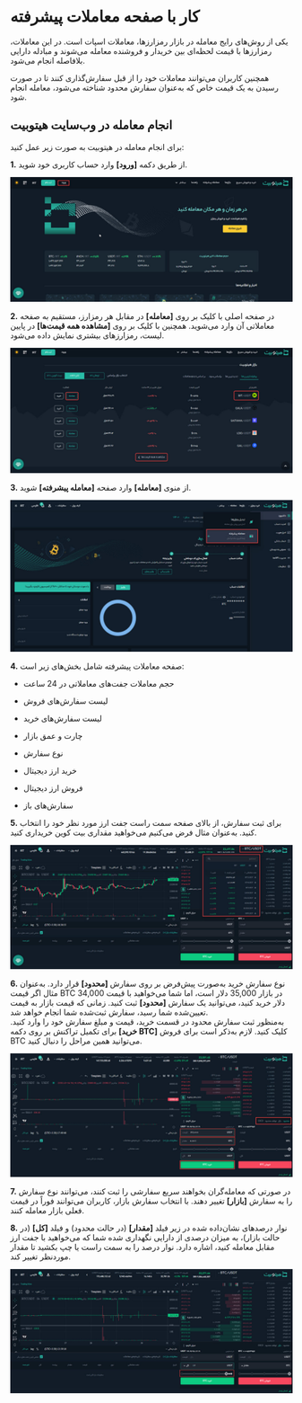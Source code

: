 # کار با صفحه معاملات پیشرفته
یکی از روش‌های رایج معامله در بازار رمزارزها، معاملات اسپات است. در این معاملات، رمزارزها با قیمت لحظه‌ای بین خریدار و فروشنده  معامله می‌شوند و مبادله  دارایی بلافاصله انجام می‌شود.

همچنین کاربران می‌توانند معاملات خود را از قبل سفارش‌گذاری کنند تا در صورت رسیدن به یک قیمت خاص که به‌عنوان سفارش محدود شناخته می‌شود، معامله انجام شود.

## انجام معامله در وب‌سایت هیتوبیت
برای انجام معامله در هیتوبیت به صورت زیر عمل کنید:

**1.**	از طریق دکمه **[ورود]** وارد حساب کاربری خود شوید.

![ورود به حساب کاربری هیتوبیت](./Images/login.jpg)

**2.**	در صفحه اصلی با کلیک بر روی **[معامله]** در مقابل هر رمزارز،  مستقیم به صفحه معاملاتی آن وارد می‌شوید. همچنین با کلیک بر روی **[مشاهده همه قیمت‌ها]** در پایین لیست، رمزارزهای بیشتری نمایش داده می‌شود.

![لیست رمزارزها برای معامله](./Images/crypto-list-for-trade.jpg)

**3.** از منوی **[معامله]** وارد صفحه  **[معامله پیشرفته]** شوید.

![منوی معامله پیشرفته](./Images/advanced-trade-menu.jpg)

**4.**	صفحه معاملات پیشرفته شامل  بخش‌های زیر است:

- حجم معاملات جفت‌های معاملاتی در 24 ساعت 

- لیست سفارش‌های فروش

- لیست سفارش‌های خرید

- چارت و عمق بازار

- نوع سفارش

- خرید ارز دیجیتال

- فروش ارز دیجیتال

- سفارش‌های باز

**5.**	 برای ثبت سفارش، از بالای صفحه سمت راست جفت ارز مورد نظر خود را انتخاب کنید. به‌عنوان مثال فرض می‌کنیم می‌خواهید مقداری بیت کوین خریداری کنید.

![انتخاب جفت ارز](./Images/select-currency-pair.jpg) 

**6.** نوع سفارش خرید به‌صورت پیش‌فرض بر روی سفارش **[محدود]** قرار دارد. به‌عنوان مثال اگر قیمت BTC در بازار 35,000 دلار است، اما شما می‌خواهید با قیمت 34,000 دلار خرید کنید، می‌توانید یک سفارش **[محدود]** ثبت کنید. زمانی که قیمت بازار به قیمت تعیین‌شده شما رسید، سفارش ثبت‌شده شما انجام خواهد شد. <br>
 به‌منظور ثبت سفارش محدود در قسمت خرید، قیمت و مبلغ سفارش خود را وارد کنید. برای تکمیل تراکنش بر روی دکمه **[خرید BTC]** کلیک  کنید. لازم به‌ذکر است برای فروش BTC می‌توانید همین مراحل را دنبال کنید.

![سفارش محدود](./Images/limit-order.jpg)

**7.**  در صورتی که معامله‌گران بخواهند سریع سفارشی را ثبت کنند، می‌توانند نوع سفارش را به سفارش **[بازار]** تغییر دهند. با انتخاب  سفارش بازار، کاربران می‌توانند فوراً در قیمت فعلی بازار معامله کنند. 

**8.** نوار درصدهای نشان‌داده‌ شده در زیر فیلد **[مقدار]** (در حالت محدود) و فیلد **[کل]** (در حالت بازار)، به میزان درصدی از دارایی نگهداری شده شما که می‌خواهید با جفت ارز مقابل معامله کنید، اشاره دارد. نوار درصد را به سمت راست یا چپ بکشید تا مقدار موردنظر تغییر کند.

![تعیین مقدار معامله](./Images/set-amount.jpg)


